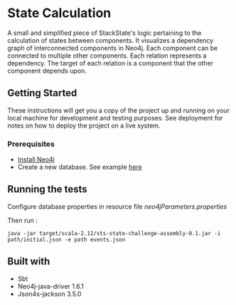 # State Calculation

A small and simplified piece of StackState's logic pertaining to the calculation of states between components.
It visualizes a dependency graph of interconnected components in Neo4j. Each component can be connected to multiple other components. Each relation represents a dependency. The target of each relation is a component that the other component depends upon.

## Getting Started
These instructions will get you a copy of the project up and running on your local machine for development and testing purposes. See deployment for notes on how to deploy the project on a live system.

### Prerequisites
* [Install Neo4j](https://neo4j.com/docs/operations-manual/current/installation/)
* Create a new database. See example [here](https://neo4j.com/developer/example-project/)

## Running the tests

Configure database properties in resource file *neo4jParameters.properties*

Then run :

`java -jar target/scala-2.12/sts-state-challenge-assembly-0.1.jar -i path/initial.json -e path events.json`


## Built with
* Sbt
* Neo4j-java-driver 1.6.1
* Json4s-jackson 3.5.0
